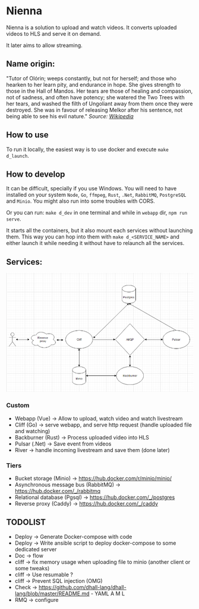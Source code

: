 # Nienna

Nienna is a solution to upload and watch videos. It converts uploaded videos to HLS and serve it on demand.

It later aims to allow streaming.

## Name origin:

"Tutor of Olórin; weeps constantly, but not for herself; and those who hearken to her learn pity, and endurance in hope.
She gives strength to those in the Hall of Mandos. Her tears are those of healing and compassion, not of sadness, and
often have potency; she watered the Two Trees with her tears, and washed the filth of Ungoliant away from them once they
were destroyed. She was in favour of releasing Melkor after his sentence, not being able to see his evil nature."
*Source: [Wikipedia](https://en.wikipedia.org/wiki/Vala_(Middle-earth)#Nienna)*

## How to use
To run it locally, the easiest way is to use docker and execute `make d_launch`. 

## How to develop
It can be difficult, specially if you use Windows. You will need to have installed on your system `Node`, `Go`, `ffmpeg`, `Rust`, `.Net`, `RabbitMQ`, `PostgreSQL` and `Minio`. You might also run into some troubles with CORS.

Or you can run: `make d_dev` in one terminal and while in `webapp` dir, `npm run serve`. 

It starts all the containers, but it also mount each services without launching them. This way you can hop into them with `make d_<SERVICE_NAME>` and either launch it while needing it without have to relaunch all the services.

## Services:

![Docs](docs/archi_schema.png)

### Custom

* Webapp (Vue) -> Allow to upload, watch video and watch livestream
* Cliff (Go) -> serve webapp, and serve http request (handle uploaded file and watching)
* Backburner (Rust) -> Process uploaded video into HLS
* Pulsar (.Net) -> Save event from videos
* River -> handle incoming livestream and save them (done later)

### Tiers

* Bucket storage (Minio) -> https://hub.docker.com/r/minio/minio/
* Asynchronous message bus (RabbitMQ) -> https://hub.docker.com/_/rabbitmq
* Relational database (Pgsql) -> https://hub.docker.com/_/postgres
* Reverse proxy (Caddy) -> https://hub.docker.com/_/caddy

## TODOLIST

* Deploy -> Generate Docker-compose with code
* Deploy -> Write ansible script to deploy docker-compose to some dedicated server
* Doc -> flow
* cliff -> fix memory usage when uploading file to minio (another client or some tweaks)
* cliff -> Use resumable ?
* cliff -> Prevent SQL injection (OMG)
* Check -> https://github.com/dhall-lang/dhall-lang/blob/master/README.md - YAML A M L
* RMQ -> configure
